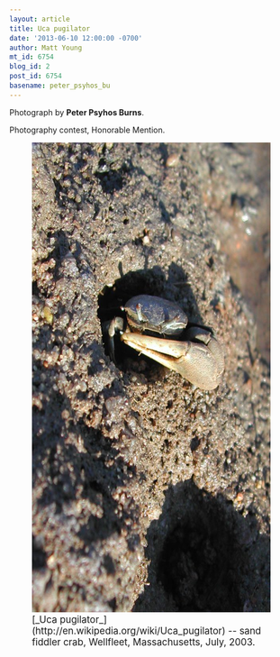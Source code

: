 ```yaml
---
layout: article
title: Uca pugilator
date: '2013-06-10 12:00:00 -0700'
author: Matt Young
mt_id: 6754
blog_id: 2
post_id: 6754
basename: peter_psyhos_bu
---
```

Photograph by **Peter Psyhos Burns**.

Photography contest, Honorable Mention. 

<figure>
<img src="/uploads/2013/Burns.FiddlerCrab.jpg" alt="Burns.FiddlerCrab.jpg" width="600" height="834" />
<figcaption markdown="span">
<big>[_Uca pugilator_](http://en.wikipedia.org/wiki/Uca_pugilator) -- sand fiddler crab, Wellfleet, Massachusetts, July, 2003.</big> 

</figcaption>
</figure>
